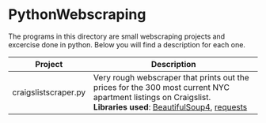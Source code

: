 # PythonWebscraping
The programs in this directory are small webscraping projects and excercise done in python. 
Below you will find a description for each one.

|Project | Description
--------- |-------------
|craigslistscraper.py |Very rough webscraper that prints out the prices for the 300 most current NYC apartment listings on Craigslist. <br><b>Libraries used</b>: [BeautifulSoup4](https://pypi.python.org/pypi/beautifulsoup4/4.3.2), [requests](http://docs.python-requests.org/en/latest/user/install/)

